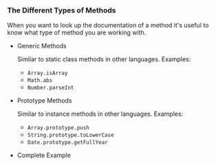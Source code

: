 ### The Different Types of Methods

When you want to look up the documentation of a method it's useful to
know what type of method you are working with.

  * Generic Methods

    Similar to static class methods in other languages.  Examples:

      - `Array.isArray`
      - `Math.abs`
      - `Number.parseInt`

  * Prototype Methods

    Similar to instance methods in other languages.  Examples:

      - `Array.prototype.push`
      - `String.prototype.toLowerCase`
      - `Date.prototype.getFullYear`

  * Complete Example

    ~~~ {.javascript insert="../../src/examples/js/method-types.js"}
    ~~~
